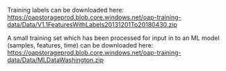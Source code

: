 Training labels can be downloaded here:
https://oapstorageprod.blob.core.windows.net/oap-training-data/Data/V1.1FeaturesWithLabels20131201To20180430.zip

A small training set which has been processed for input in to an ML model (samples, features, time) can be downloaded here: https://oapstorageprod.blob.core.windows.net/oap-training-data/Data/MLDataWashington.zip
